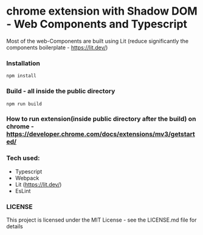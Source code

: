 # chrome extension with Shadow DOM - Web Components and Typescript
Most of the web-Components are built using Lit (reduce significantly the components boilerplate - https://lit.dev/)

### Installation
```
npm install

```
### Build - all inside the public directory
```
npm run build

```
### How to run extension(inside public directory after the build) on chrome - https://developer.chrome.com/docs/extensions/mv3/getstarted/

### Tech used: 
- Typescript 
- Webpack
- Lit (https://lit.dev/)
- EsLint
 
### LICENSE 
This project is licensed under the MIT License - see the LICENSE.md file for details